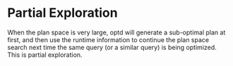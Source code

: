 # Partial Exploration

When the plan space is very large, optd will generate a sub-optimal plan at first, and then use the runtime information to continue the plan space search next time the same query (or a similar query) is being optimized. This is partial exploration.
